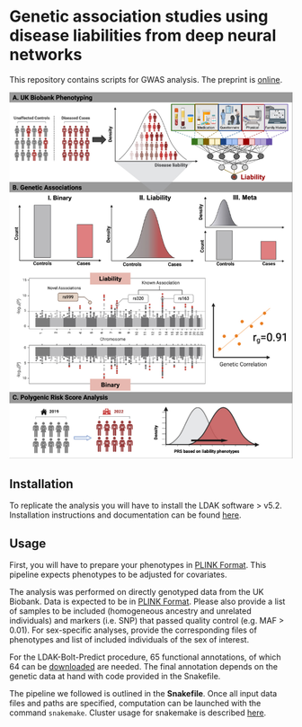 # Genetic association studies using disease liabilities from deep neural networks

This repository contains scripts for GWAS analysis. The preprint is [online](https://www.medrxiv.org/content/10.1101/2023.01.18.23284383v1). 

<img src="blob/Overview.jpg" width="800" >

## Installation

To replicate the analysis you will have to install the LDAK software > v5.2. Installation instructions and documentation can be found [here](https://dougspeed.com/).

## Usage

First, you will have to prepare your phenotypes in [PLINK Format](https://www.cog-genomics.org/plink/2.0/input#pheno). This pipeline expects phenotypes to be adjusted for covariates. 

The analysis was performed on directly genotyped data from the UK Biobank. Data is expected to be in [PLINK Format](https://www.cog-genomics.org/plink/1.9/formats#bed). Please also provide a list of samples to be included (homogeneous ancestry and unrelated individuals) and markers (i.e. SNP) that passed quality control (e.g. MAF > 0.01). For sex-specific analyses, provide the corresponding files of phenotypes and list of included individuals of the sex of interest.

For the LDAK-Bolt-Predict procedure, 65 functional annotations, of which 64 can be [downloaded](http://dougspeed.com/bldldak/) are needed. The final annotation depends on the genetic data at hand with code provided in the Snakefile.

The pipeline we followed is outlined in the **Snakefile**. Once all input data files and paths are specified, computation can be launched with the command ```snakemake```. Cluster usage for snakemake is described [here](https://snakemake.readthedocs.io/en/stable/executing/cluster.html).

